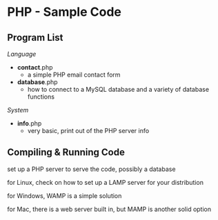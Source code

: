 PHP - Sample Code
=================

Program List
------------

*Language*

-  **contact**.php
    - a simple PHP email contact form
-  **database**.php
    - how to connect to a MySQL database and a variety of database functions

*System*

-  **info**.php
    - very basic, print out of the PHP server info

Compiling & Running Code
------------------------

set up a PHP server to serve the code, possibly a database

for Linux, check on how to set up a LAMP server for your distribution

for Windows, WAMP is a simple solution

for Mac, there is a web server built in, but MAMP is another solid option
